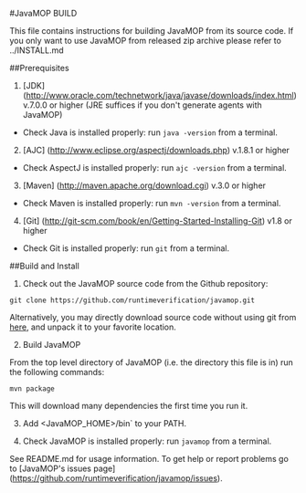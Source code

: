 #JavaMOP BUILD

This file contains instructions for building JavaMOP from its source
code.  If you only want to use JavaMOP from released zip archive
please refer to ../INSTALL.md

##Prerequisites

1. [JDK]
(http://www.oracle.com/technetwork/java/javase/downloads/index.html)
v.7.0.0 or higher (JRE suffices if you don't generate agents with
JavaMOP)

 * Check Java is installed properly: run `java -version` from a
  terminal.

2. [AJC] (http://www.eclipse.org/aspectj/downloads.php) v.1.8.1 or
higher

 * Check AspectJ is installed properly: run `ajc -version` from a
   terminal.

3. [Maven] (http://maven.apache.org/download.cgi) v.3.0 or higher

 * Check Maven is installed properly: run `mvn -version` from a
   terminal.

4. [Git] (http://git-scm.com/book/en/Getting-Started-Installing-Git) v1.8 or higher

 * Check Git is installed properly: run `git` from a
   terminal.

##Build and Install

1. Check out the JavaMOP source code from the Github repository:

 ```git clone https://github.com/runtimeverification/javamop.git```

 Alternatively, you may directly download source code without using
 git from [here](https://github.com/runtimeverification/javamop/releases),
 and unpack it to your favorite location.

2. Build JavaMOP

 From the top level directory of JavaMOP (i.e. the directory this file
 is in) run the following commands:

 ```mvn package```

 This will download many dependencies the first time you run it.

3. Add <JavaMOP_HOME>/bin` to your PATH.

4. Check JavaMOP is installed properly: run `javamop` from a
   terminal.

See README.md for usage information. To get help or report problems go
to [JavaMOP's issues page]
(https://github.com/runtimeverification/javamop/issues).
